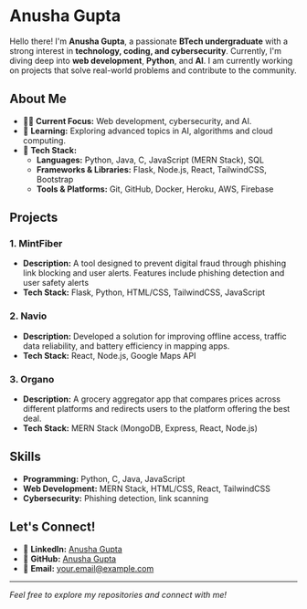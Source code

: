 # Anusha Gupta

Hello there! I'm **Anusha Gupta**, a passionate **BTech undergraduate** with a strong interest in **technology, coding, and cybersecurity**. Currently, I'm diving deep into **web development**, **Python**, and **AI**. I am currently working on projects that solve real-world problems and contribute to the community.

## About Me

- 👩‍💻 **Current Focus:** Web development, cybersecurity, and AI.
- 🌱 **Learning:** Exploring advanced topics in AI, algorithms and cloud computing.
- 🔧 **Tech Stack:**
  - **Languages:** Python, Java, C, JavaScript (MERN Stack), SQL
  - **Frameworks & Libraries:** Flask, Node.js, React, TailwindCSS, Bootstrap
  - **Tools & Platforms:** Git, GitHub, Docker, Heroku, AWS, Firebase

## Projects

### 1. **MintFiber**

- **Description:** A tool designed to prevent digital fraud through phishing link blocking and user alerts. Features include phishing detection and user safety alerts
- **Tech Stack:** Flask, Python, HTML/CSS, TailwindCSS, JavaScript

### 2. **Navio**

- **Description:** Developed a solution for improving offline access, traffic data reliability, and battery efficiency in mapping apps.
- **Tech Stack:** React, Node.js, Google Maps API

### 3. **Organo**

- **Description:** A grocery aggregator app that compares prices across different platforms and redirects users to the platform offering the best deal.
- **Tech Stack:** MERN Stack (MongoDB, Express, React, Node.js)

## Skills

- **Programming:** Python, C, Java, JavaScript
- **Web Development:** MERN Stack, HTML/CSS, React, TailwindCSS
- **Cybersecurity:** Phishing detection, link scanning

## Let's Connect!

- 💼 **LinkedIn:** [Anusha Gupta](https://www.linkedin.com/in/anusha-gupta-735826284)
- 🐙 **GitHub:** [Anusha Gupta](https://github.com/anushagupta11)
- 📧 **Email:** [your.email@example.com](anusha73gupta@gmail.com)

---

*Feel free to explore my repositories and connect with me!*
